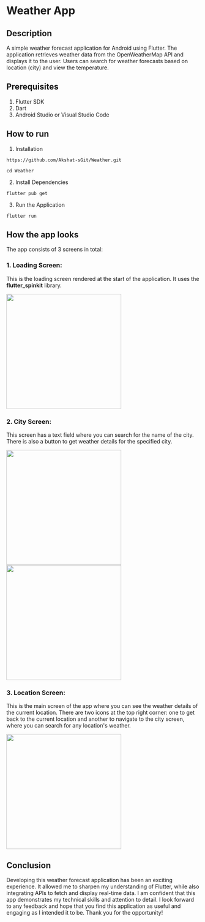 # Weather App 

## Description
A simple weather forecast application for Android using Flutter. The application retrieves weather data from the OpenWeatherMap API and displays it to the user. Users can search for weather forecasts based on location (city) and view the temperature. 


## Prerequisites
1. Flutter SDK
2. Dart
3. Android Studio or Visual Studio Code

## How to run 

1. Installation 

```https://github.com/Akshat-sGit/Weather.git```

```cd Weather``` 

2. Install Dependencies 

``` flutter pub get ```  

3. Run the Application 

``` flutter run ``` 

## How the app looks 
The app consists of 3 screens in total: 
### 1. Loading Screen:
This is the loading screen rendered at the start of the application. It uses the **flutter_spinkit** library.

<img src="https://github.com/Akshat-sGit/Weather/assets/99307359/a5905ba1-1bfb-485c-9b93-309519afc829" width="300">

### 2. City Screen: 
This screen has a text field where you can search for the name of the city. There is also a button to get weather details for the specified city.

<img src="https://github.com/Akshat-sGit/Weather/assets/99307359/befd816f-6fbf-400c-a847-60257ffd0190" width="300">
<img src="https://github.com/Akshat-sGit/Weather/assets/99307359/f17b6083-8ff7-4bd4-8116-99300f62b109" width="300">

### 3. Location Screen:    
This is the main screen of the app where you can see the weather details of the current location. There are two icons at the top right corner: one to get back to the current location and another to navigate to the city screen, where you can search for any location's weather.

<img src="https://github.com/Akshat-sGit/Weather/assets/99307359/3146789b-e63e-499c-bc34-1f0b122e0536" width="300">


## Conclusion 
Developing this weather forecast application has been an exciting experience. It allowed me to sharpen my understanding of Flutter, while also integrating APIs to fetch and display real-time data. I am confident that this app demonstrates my technical skills and attention to detail. I look forward to any feedback and hope that you find this application as useful and engaging as I intended it to be. Thank you for the opportunity!
